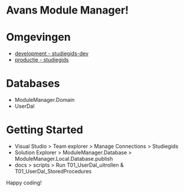 # Avans Module Manager!

# Omgevingen
* [development - studiegids-dev](http://studiegids-dev.azurewebsites.net)
* [productie - studiegids](http://studiegids.azurewebsites.net)


# Databases
* ModuleManager.Domain
* UserDal

# Getting Started
* Visual Studio > Team explorer > Manage Connections > Studiegids
* Solution Explorer > ModuleManager.Database > ModuleManager.Local.Database.publish
* docs > scripts > Run T01_UserDal_uitrollen & T01_UserDal_StoredProcedures

Happy coding!